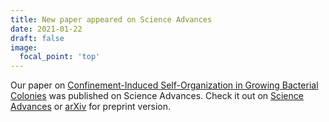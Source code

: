 ```yaml
---
title: New paper appeared on Science Advances
date: 2021-01-22
draft: false
image:
  focal_point: 'top'
---
```


Our paper on [Confinement-Induced Self-Organization in Growing Bacterial Colonies](https://yousoftmatter.org/publication/you-21-conf-indu-self-orga-grow-bact-colo/) was published on Science Advances. Check it out on [Science Advances](https://advances.sciencemag.org/content/7/4/eabc8685) or [arXiv](https://arxiv.org/abs/2004.14890) for preprint version.

<!--more-->

